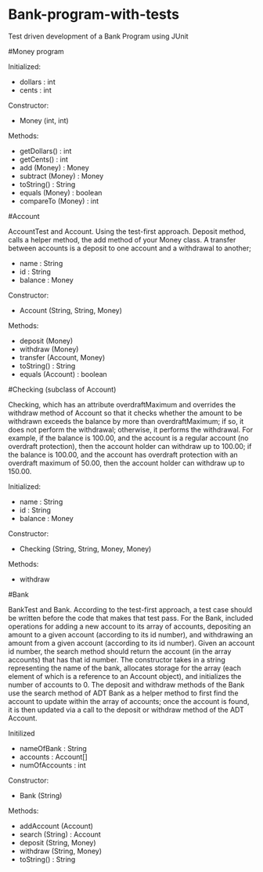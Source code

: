 # Bank-program-with-tests
Test driven development of a Bank Program using JUnit


#Money program

Initialized: 
  - dollars : int
  - cents : int

Constructor: 
  + Money (int, int)

Methods: 
  + getDollars() : int
  + getCents() : int
  + add (Money) : Money
  + subtract (Money) : Money
  + toString() : String
  + equals (Money) : boolean
  + compareTo (Money) : int



#Account

AccountTest and Account. Using the test-first approach. Deposit method, calls a helper method, the add method of your Money class. A transfer between accounts is a deposit to one account and a withdrawal to another; 
  - name : String
  - id : String
  - balance : Money

Constructor: 
  + Account (String, String, Money)

Methods: 
  + deposit (Money)
  + withdraw (Money)
  + transfer (Account, Money)
  + toString() : String
  + equals (Account) : boolean


#Checking (subclass of Account)

Checking, which has an attribute overdraftMaximum and overrides the withdraw method of Account so that it checks whether the amount to be withdrawn exceeds the balance by more than overdraftMaximum; if so, it does not perform the withdrawal; otherwise, it performs the withdrawal. For example, if the balance is 100.00, and the account is a regular account (no overdraft protection), then the account holder can withdraw up to 100.00; if the balance is 100.00, and the account has overdraft protection with an overdraft maximum of 50.00, then the account holder can withdraw up to 150.00.

Initialized: 
  - name : String
  - id : String
  - balance : Money

Constructor:
  + Checking (String, String, Money, Money) 

Methods: 
  + withdraw



#Bank

BankTest and Bank. According to the test-first approach, a test case should be written before the code that makes that test pass. 
For the Bank, included operations for adding a new account to its array of accounts, depositing an amount to a given account (according to its id number), and withdrawing an amount from a given account (according to its id number). Given an account id number, the search method should return the account (in the array accounts) that has that id number. The constructor takes in a string representing the name of the bank, allocates storage for the array (each element of which is a reference to an Account object), and initializes the number of accounts to 0.
The deposit and withdraw methods of the Bank use the search method of ADT Bank as a helper method to first find the account to update within the array of accounts; once the account is found, it is then updated via a call to the deposit or withdraw method of the ADT Account.

Initilized
  - nameOfBank : String
  - accounts : Account[]
  - numOfAccounts : int

Constructor:
  + Bank (String)

Methods:
+ addAccount (Account)
+ search (String) : Account 
+ deposit (String, Money)
+ withdraw (String, Money)
+ toString() : String
